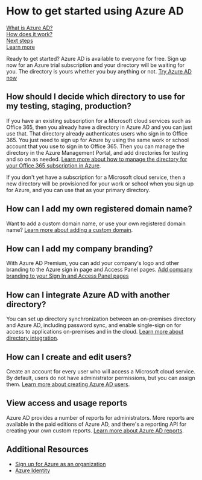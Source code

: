 <properties 
	pageTitle="How to get started using Azure AD" 
	description="Covers how to sign up for Azure and first steps you can try with Azure AD." 
	services="active-directory" 
	documentationCenter="" 
	authors="curtand" 
	manager="terrylan" 
	editor=""/>

<tags 
	ms.service="active-directory" 
	ms.workload="identity" 
	ms.tgt_pltfrm="na" 
	ms.devlang="na" 
	ms.topic="hero-article" 
	ms.date="04/20/2015" 
	ms.author="curtand"/>

# How to get started using Azure AD

[What is Azure AD?](active-directory-whatis.md)<br>
[How does it work?](active-directory-works.md)<br>
[Next steps](active-directory-next-steps.md)<br>
[Learn more](active-directory-learn-map.md)


Ready to get started? Azure AD is available to everyone for free. Sign up now for an Azure trial subscription and your directory will be waiting for you. The directory is yours whether you buy anything or not. [Try Azure AD now](http://azure.microsoft.com/trial/get-started-active-directory/) 

## How should I decide which directory to use for my testing, staging, production?

If you have an existing subscription for a Microsoft cloud services such as Office 365, then you already have a directory in Azure AD and you can just use that. That directory already authenticates users who sign in to Office 365. 
You just need to sign up for Azure by using the same work or school account that you use to sign in to Office 365. Then you can manage the directory in the Azure Management Portal, and add directories for testing and so on as needed. [Learn more about how to manage the directory for your Office 365 subscription in Azure](https://msdn.microsoft.com/library/azure/dn629580.aspx).

If you don't yet have a subscription for a Microsoft cloud service, then a new directory will be provisioned for your work or school when you sign up for Azure, and you can use that as your primary directory. 


## How can I add my own registered domain name?
Want to add a custom domain name, or use your own registered domain name? [Learn more about adding a custom domain](https://msdn.microsoft.com/library/azure/dn532272.aspx).

## How can I add my company branding?
With Azure AD Premium, you can add your company's logo and other branding to the Azure sign in page and Access Panel pages. [Add company branding to your Sign In and Access Panel pages](https://msdn.microsoft.com/library/azure/dn532270.aspx)

## How can I integrate Azure AD with another directory?
You can set up directory synchronization between an on-premises directory and Azure AD, including password sync, and enable single-sign on for access to applications on-premises and in the cloud. [Learn more about directory integration](https://technet.microsoft.com/library/jj573653.aspx). 

## How can I create and edit users?
Create an account for every user who will access a Microsoft cloud service. By default, users do not have administrator permissions, but you can assign them. [Learn more about creating Azure AD users](https://msdn.microsoft.com/library/azure/hh967632.aspx).

## View access and usage reports
Azure AD provides a number of reports for administrators. More reports are available in the paid editions of Azure AD, and there's a reporting API for creating your own custom reports. [Learn more about Azure AD reports](https://msdn.microsoft.com/library/azure/dn283934.aspx).

## Additional Resources

* [Sign up for Azure as an organization](sign-up-organization.md)
* [Azure Identity](fundamentals-identity.md)

